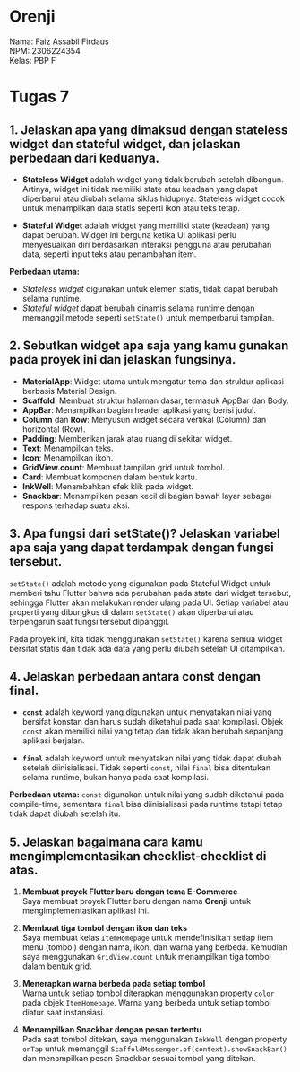 # Orenji

Nama: Faiz Assabil Firdaus  
NPM: 2306224354  
Kelas: PBP F  

# Tugas 7

## 1. Jelaskan apa yang dimaksud dengan stateless widget dan stateful widget, dan jelaskan perbedaan dari keduanya.

- **Stateless Widget** adalah widget yang tidak berubah setelah dibangun. Artinya, widget ini tidak memiliki state atau keadaan yang dapat diperbarui atau diubah selama siklus hidupnya. Stateless widget cocok untuk menampilkan data statis seperti ikon atau teks tetap.

- **Stateful Widget** adalah widget yang memiliki state (keadaan) yang dapat berubah. Widget ini berguna ketika UI aplikasi perlu menyesuaikan diri berdasarkan interaksi pengguna atau perubahan data, seperti input teks atau penambahan item.

**Perbedaan utama:**  
  - *Stateless widget* digunakan untuk elemen statis, tidak dapat berubah selama runtime.
  - *Stateful widget* dapat berubah dinamis selama runtime dengan memanggil metode seperti `setState()` untuk memperbarui tampilan.

## 2. Sebutkan widget apa saja yang kamu gunakan pada proyek ini dan jelaskan fungsinya.

- **MaterialApp**: Widget utama untuk mengatur tema dan struktur aplikasi berbasis Material Design.
- **Scaffold**: Membuat struktur halaman dasar, termasuk AppBar dan Body.
- **AppBar**: Menampilkan bagian header aplikasi yang berisi judul.
- **Column** dan **Row**: Menyusun widget secara vertikal (Column) dan horizontal (Row).
- **Padding**: Memberikan jarak atau ruang di sekitar widget.
- **Text**: Menampilkan teks.
- **Icon**: Menampilkan ikon.
- **GridView.count**: Membuat tampilan grid untuk tombol.
- **Card**: Membuat komponen dalam bentuk kartu.
- **InkWell**: Menambahkan efek klik pada widget.
- **Snackbar**: Menampilkan pesan kecil di bagian bawah layar sebagai respons terhadap suatu aksi.

## 3. Apa fungsi dari setState()? Jelaskan variabel apa saja yang dapat terdampak dengan fungsi tersebut.

`setState()` adalah metode yang digunakan pada Stateful Widget untuk memberi tahu Flutter bahwa ada perubahan pada state dari widget tersebut, sehingga Flutter akan melakukan render ulang pada UI. Setiap variabel atau properti yang dibungkus di dalam `setState()` akan diperbarui atau terpengaruh saat fungsi tersebut dipanggil.

Pada proyek ini, kita tidak menggunakan `setState()` karena semua widget bersifat statis dan tidak ada data yang perlu diubah setelah UI ditampilkan.

## 4. Jelaskan perbedaan antara const dengan final.

- **`const`** adalah keyword yang digunakan untuk menyatakan nilai yang bersifat konstan dan harus sudah diketahui pada saat kompilasi. Objek `const` akan memiliki nilai yang tetap dan tidak akan berubah sepanjang aplikasi berjalan.

- **`final`** adalah keyword untuk menyatakan nilai yang tidak dapat diubah setelah diinisialisasi. Tidak seperti `const`, nilai `final` bisa ditentukan selama runtime, bukan hanya pada saat kompilasi.

**Perbedaan utama:** `const` digunakan untuk nilai yang sudah diketahui pada compile-time, sementara `final` bisa diinisialisasi pada runtime tetapi tetap tidak dapat diubah setelah itu.

## 5. Jelaskan bagaimana cara kamu mengimplementasikan checklist-checklist di atas.

1. **Membuat proyek Flutter baru dengan tema E-Commerce**  
   Saya membuat proyek Flutter baru dengan nama **Orenji** untuk mengimplementasikan aplikasi ini.

2. **Membuat tiga tombol dengan ikon dan teks**  
   Saya membuat kelas `ItemHomepage` untuk mendefinisikan setiap item menu (tombol) dengan nama, ikon, dan warna yang berbeda. Kemudian saya menggunakan `GridView.count` untuk menampilkan tiga tombol dalam bentuk grid.

3. **Menerapkan warna berbeda pada setiap tombol**  
   Warna untuk setiap tombol diterapkan menggunakan property `color` pada objek `ItemHomepage`. Warna yang berbeda untuk setiap tombol diatur saat instansiasi.

4. **Menampilkan Snackbar dengan pesan tertentu**  
   Pada saat tombol ditekan, saya menggunakan `InkWell` dengan property `onTap` untuk memanggil `ScaffoldMessenger.of(context).showSnackBar()` dan menampilkan pesan Snackbar sesuai tombol yang ditekan.

